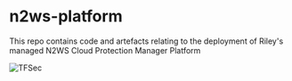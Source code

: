 # n2ws-platform
This repo contains code and artefacts relating to the deployment of Riley's managed N2WS Cloud Protection Manager Platform

![TFSec](https://github.com/withriley/n2ws-platform/actions/workflows/main.yml/badge.svg)

